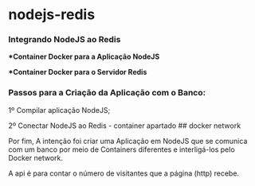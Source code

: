 # nodejs-redis

<b><h3>Integrando NodeJS ao Redis</h3></b>

<b> *Container Docker para a Aplicação NodeJS </b> 


<b> *Container Docker para o Servidor Redis </b>


<h3>Passos para a Criação da Aplicação com o Banco: </h3>


1º Compilar aplicação NodeJS; 


2º Conectar NodeJS ao Redis - container apartado ## docker network



Por fim, A intenção foi criar uma Aplicação em NodeJS que se comunica com um banco por meio de Containers diferentes e interligá-los pelo Docker network.


A api é para contar o número de visitantes que a página (http) recebe. 
